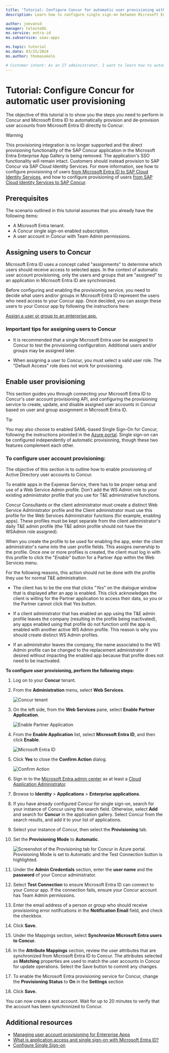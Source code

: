 ```yaml
---
title: 'Tutorial: Configure Concur for automatic user provisioning with Microsoft Entra ID| Microsoft Docs'
description: Learn how to configure single sign-on between Microsoft Entra ID and Concur.

author: jeevansd
manager: CelesteDG
ms.service: entra-id
ms.subservice: saas-apps

ms.topic: tutorial
ms.date: 03/25/2024
ms.author: thomasakelo

# Customer intent: As an IT administrator, I want to learn how to automatically provision and deprovision user accounts from Microsoft Entra ID to Concur so that I can streamline the user management process and ensure that users have the appropriate access to Concur.
---
```

# Tutorial: Configure Concur for automatic user provisioning

The objective of this tutorial is to show you the steps you need to perform in Concur and Microsoft Entra ID to automatically provision and de-provision user accounts from Microsoft Entra ID directly to Concur.

> [!WARNING]
> This provisioning integration is no longer supported and the direct provisioning functionality of the SAP Concur application in the Microsoft Entra Enterprise App Gallery is being removed. The application's SSO functionality will remain intact. Customers should instead provision to SAP Concur via SAP Cloud Identity Services. For more information, see how to configure provisioning of users [from Microsoft Entra ID to SAP Cloud Identity Services](sap-cloud-platform-identity-authentication-provisioning-tutorial.md), and how to configure provisioning of users [from SAP Cloud Identity Services to SAP Concur](https://help.sap.com/docs/cloud-identity-services/cloud-identity-services/target-sap-concur).

## Prerequisites

The scenario outlined in this tutorial assumes that you already have the following items:

*   A Microsoft Entra tenant.
*   A Concur single sign-on enabled subscription.
*   A user account in Concur with Team Admin permissions.

## Assigning users to Concur

Microsoft Entra ID uses a concept called "assignments" to determine which users should receive access to selected apps. In the context of automatic user account provisioning, only the users and groups that are "assigned" to an application in Microsoft Entra ID are synchronized.

Before configuring and enabling the provisioning service, you need to decide what users and/or groups in Microsoft Entra ID represent the users who need access to your Concur app. Once decided, you can assign these users to your Concur app by following the instructions here:

[Assign a user or group to an enterprise app.](~/identity/enterprise-apps/assign-user-or-group-access-portal.md)

### Important tips for assigning users to Concur

*   It is recommended that a single Microsoft Entra user be assigned to Concur to test the provisioning configuration. Additional users and/or groups may be assigned later.

*   When assigning a user to Concur, you must select a valid user role. The "Default Access" role does not work for provisioning.

## Enable user provisioning

This section guides you through connecting your Microsoft Entra ID to Concur's user account provisioning API, and configuring the provisioning service to create, update, and disable assigned user accounts in Concur based on user and group assignment in Microsoft Entra ID.

> [!Tip] 
> You may also choose to enabled SAML-based Single Sign-On for Concur, following the instructions provided in the [Azure portal](https://portal.azure.com). Single sign-on can be configured independently of automatic provisioning, though these two features complement each other.

### To configure user account provisioning:

The objective of this section is to outline how to enable provisioning of Active Directory user accounts to Concur.

To enable apps in the Expense Service, there has to be proper setup and use of a Web Service Admin profile. Don't add the WS Admin role to your existing administrator profile that you use for T&E administrative functions.

Concur Consultants or the client administrator must create a distinct Web Service Administrator profile and the Client administrator must use this profile for the Web Services Administrator functions (for example, enabling apps). These profiles must be kept separate from the client administrator's daily T&E admin profile (the T&E admin profile should not have the WSAdmin role assigned).

When you create the profile to be used for enabling the app, enter the client administrator's name into the user profile fields. This assigns ownership to the profile. Once one or more profiles is created, the client must log in with this profile to click the "*Enable*" button for a Partner App within the Web Services menu.

For the following reasons, this action should not be done with the profile they use for normal T&E administration.

* The client has to be the one that clicks "*Yes*" on the dialogue window that is displayed after an app is enabled. This click acknowledges the client is willing for the Partner application to access their data, so you or the Partner cannot click that Yes button.

* If a client administrator that has enabled an app using the T&E admin profile leaves the company (resulting in the profile being inactivated), any apps enabled using that profile do not function until the app is enabled with another active WS Admin profile. This reason is why you should create distinct WS Admin profiles.

* If an administrator leaves the company, the name associated to the WS Admin profile can be changed to the replacement administrator if desired without impacting the enabled app because that profile does not need to be inactivated.

**To configure user provisioning, perform the following steps:**

1. Log on to your **Concur** tenant.

1. From the **Administration** menu, select **Web Services**.
   
    ![Concur tenant](./media/concur-provisioning-tutorial/IC721729.png "Concur tenant")

1. On the left side, from the **Web Services** pane, select **Enable Partner Application**.
   
    ![Enable Partner Application](./media/concur-provisioning-tutorial/ic721730.png "Enable Partner Application")

1. From the **Enable Application** list, select **Microsoft Entra ID**, and then click **Enable**.
   
    ![Microsoft Entra ID](./media/concur-provisioning-tutorial/ic721731.png "Microsoft Entra ID")

1. Click **Yes** to close the **Confirm Action** dialog.
   
    ![Confirm Action](./media/concur-provisioning-tutorial/ic721732.png "Confirm Action")

1. Sign in to the [Microsoft Entra admin center](https://entra.microsoft.com) as at least a [Cloud Application Administrator](~/identity/role-based-access-control/permissions-reference.md#cloud-application-administrator).

1. Browse to **Identity** > **Applications** > **Enterprise applications**.

1. If you have already configured Concur for single sign-on, search for your instance of Concur using the search field. Otherwise, select **Add** and search for **Concur** in the application gallery. Select Concur from the search results, and add it to your list of applications.

1. Select your instance of Concur, then select the **Provisioning** tab.

1. Set the **Provisioning Mode** to **Automatic**. 
 
    ![Screenshot of the Provisioning tab for Concur in Azure portal. Provisioning Mode is set to Automatic and the Test Connection button is highlighted.](./media/concur-provisioning-tutorial/provisioning.png)

1. Under the **Admin Credentials** section, enter the **user name** and the **password** of your Concur administrator.

1. Select **Test Connection** to ensure Microsoft Entra ID can connect to your Concur app. If the connection fails, ensure your Concur account has Team Admin permissions.

1. Enter the email address of a person or group who should receive provisioning error notifications in the **Notification Email** field, and check the checkbox.

1. Click **Save.**

1. Under the Mappings section, select **Synchronize Microsoft Entra users to Concur.**

1. In the **Attribute Mappings** section, review the user attributes that are synchronized from Microsoft Entra ID to Concur. The attributes selected as **Matching** properties are used to match the user accounts in Concur for update operations. Select the Save button to commit any changes.

1. To enable the Microsoft Entra provisioning service for Concur, change the **Provisioning Status** to **On** in the **Settings** section

1. Click **Save.**

You can now create a test account. Wait for up to 20 minutes to verify that the account has been synchronized to Concur.

## Additional resources

* [Managing user account provisioning for Enterprise Apps](tutorial-list.md)
* [What is application access and single sign-on with Microsoft Entra ID?](~/identity/enterprise-apps/what-is-single-sign-on.md)
* [Configure Single Sign-on](concur-tutorial.md)
